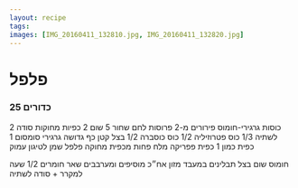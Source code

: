 ```yaml
---
layout: recipe
tags:
images: [IMG_20160411_132810.jpg, IMG_20160411_132820.jpg]
---
```


# פלפל
### 25 כדורים

2 כוסות גרגירי-חומוס
פירורים מ-2 פרוסות לחם שחור
5 שום
2 כפיות מחוקות סודה לשתיה
1/3 כוס פטרוזיליה
1/2 כוס כוסברה
1/2 בצל קטן
כף גדושה גרגירי סומסום
1 כפית כמון 1 כפית פפריקה
מלח פחות מכפית מחוקה
פלפל
שמן לטיגון עמוק

חומוס שום בצל תבלינים
במעבד מזון
אח״כ מוסיפים ומערבבים שאר חומרים
1/2 שעה למקרר
    + סודה לשתיה
